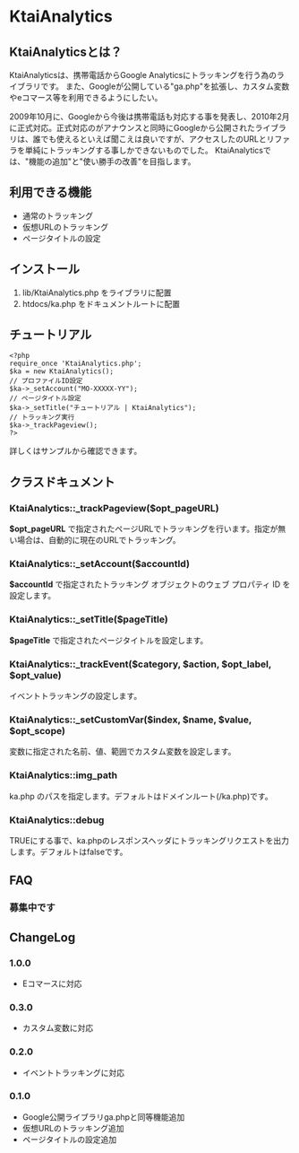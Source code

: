 # KtaiAnalytics

## KtaiAnalyticsとは？

KtaiAnalyticsは、携帯電話からGoogle Analyticsにトラッキングを行う為のライブラリです。
また、Googleが公開している"ga.php"を拡張し、カスタム変数やeコマース等を利用できるようにしたい。

2009年10月に、Googleから今後は携帯電話も対応する事を発表し、2010年2月に正式対応。正式対応のがアナウンスと同時にGoogleから公開されたライブラリは、誰でも使えるといえば聞こえは良いですが、アクセスしたのURLとリファラを単純にトラッキングする事しかできないものでした。
KtaiAnalyticsでは、"機能の追加"と"使い勝手の改善"を目指します。


## 利用できる機能

  - 通常のトラッキング
  - 仮想URLのトラッキング
  - ページタイトルの設定


## インストール
1. lib/KtaiAnalytics.php をライブラリに配置
2. htdocs/ka.php をドキュメントルートに配置


## チュートリアル

    <?php
    require_once 'KtaiAnalytics.php';
    $ka = new KtaiAnalytics();
    // プロファイルID設定
    $ka->_setAccount("MO-XXXXX-YY");
    // ページタイトル設定
    $ka->_setTitle("チュートリアル | KtaiAnalytics");
    // トラッキング実行
    $ka->_trackPageview();
    ?>

詳しくはサンプルから確認できます。


## クラスドキュメント

### KtaiAnalytics::\_trackPageview($opt\_pageURL)
**$opt_pageURL** で指定されたページURLでトラッキングを行います。指定が無い場合は、自動的に現在のURLでトラッキング。  


### KtaiAnalytics::\_setAccount($accountId)
**$accountId** で指定されたトラッキング オブジェクトのウェブ プロパティ ID を設定します。  


### KtaiAnalytics::\_setTitle($pageTitle)
**$pageTitle** で指定されたページタイトルを設定します。  


### KtaiAnalytics::\_trackEvent($category, $action, $opt\_label, $opt\_value)
イベントトラッキングの設定します。  


### KtaiAnalytics::\_setCustomVar($index, $name, $value, $opt\_scope)
変数に指定された名前、値、範囲でカスタム変数を設定します。  


### KtaiAnalytics::img\_path
ka.php のパスを指定します。デフォルトはドメインルート(/ka.php)です。  


### KtaiAnalytics::debug
TRUEにする事で、ka.phpのレスポンスヘッダにトラッキングリクエストを出力します。デフォルトはfalseです。  


## FAQ

### 募集中です


## ChangeLog

### 1.0.0
  - Eコマースに対応

### 0.3.0
  - カスタム変数に対応

### 0.2.0
  - イベントトラッキングに対応

### 0.1.0
  - Google公開ライブラリga.phpと同等機能追加
  - 仮想URLのトラッキング追加
  - ページタイトルの設定追加
